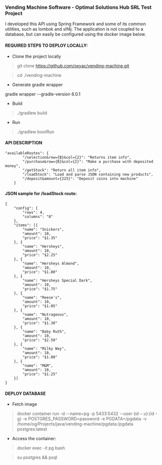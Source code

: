 ### Vending Machine Software - Optimal Solutions Hub SRL Test Project

I developed this API using Spring Framework and some of its common utilities, such as lombok and slf4j.
The application is not coupled to a database, but can easily be configured using the docker image below.


#### REQUIRED STEPS TO DEPLOY LOCALLY:



- Clone the project locally 

> git clone https://github.com/oxyac/vending-machine.git

> cd ./vending-machine

- Generate gradle wrapper

gradle wrapper --gradle-version 6.0.1

- Build

> ./gradlew build

- Run 

> ./gradlew bootRun 


#### API DESCRIPTION
```
"availableRoutes": {
        "/selection&row={B}&col={2}": "Returns item info",
        "/purchase&row={B}&col={2}": "Make a purchase with deposited money",
        "/getStock": "Return all item info",
        "/loadStock": "Load and parse JSON containing new products",
        "/deposit&amount={225}": "Deposit coins into machine"
    }
```
    
#### JSON sample for /loadStock route:


```
{
	"config": {
		"rows": 4,
		"columns": "8"
	},
	"items": [{
		"name": "Snickers",
		"amount": 10,
		"price": "$1.35"
	}, {
		"name": "Hersheys",
		"amount": 10,
		"price": "$2.25"
	}, {
		"name": "Hersheys Almond",
		"amount": 10,
		"price": "$1.80"
	}, {
		"name": "Hersheys Special Dark",
		"amount": 10,
		"price": "$1.75"
	}, {
		"name": "Reese's",
		"amount": 10,
		"price": "$1.05"
	}, {
		"name": "Nutrageous",
		"amount": 10,
		"price": "$1.30"
	}, {
		"name": "Baby Ruth",
		"amount": 10,
		"price": "$2.50"
	}, {
		"name": "Milky Way",
		"amount": 10,
		"price": "$1.00"
	}, {
		"name": "M&M",
		"amount": 10,
		"price": "$1.25"
	}]
}
```

#### DEPLOY DATABASE

- Fetch image

> docker container run -d --name=pg -p 5433:5432 --user $(id -u):$(id -g) -e POSTGRES_PASSWORD=password -e PGDATA=/pgdata -v /home/og/Projects/java/vending-machine/pgdata:/pgdata postgres:latest

- Access the container:

> docker exec -it pg bash

> su postgres && psql


